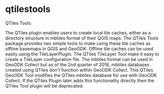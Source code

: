 # qtilestools
QTiles Tools

The QTiles plugin enables users to create local tile caches, either as a directory structure in mbtiles format of their QGIS maps. The QTiles Tools package provides two simple tools to make using these tile caches as offline basemaps in QGIS and GeoODK. Offline tile caches can be used easily using the TileLayerPlugin. The QTiles TileLayer Tool make it easy to create a TileLayer configuration file. The mbtiles format can be used in GeoODK Collect but as of the 2nd quarter of 2016, mbtiles databases created using QTiles don't function within GeoODK Collect. This QTiles GeoODK Tool modifies the QTiles mbtiles database for use with GeoODK Collect. If the QTiles Plugin later adds this functionality directly then the QTiles Tool plugin will be deprecated.
